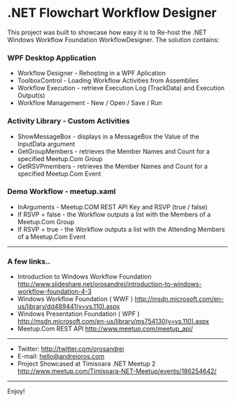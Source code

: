 .NET Flowchart Workflow Designer
================================

This project was built to showcase how easy it is to Re-host the .NET Windows Workflow Foundation WorkflowDesigner. The solution contains:

### WPF Desktop Application
* Workflow Designer - Rehosting in a WPF Aplication
* ToolboxControl - Loading Workflow Activities from Assemblies
* Workflow Execution - retrieve Execution Log (TrackData) and Execution Output(s)
* Workflow Management - New / Open / Save / Run

### Activity Library - Custom Activities
* ShowMessageBox - displays in a MessageBox the Value of the InputData argument
* GetGroupMembers - retrieves the Member Names and Count for a specified Meetup.Com Group
* GetRSVPmembers - retrieves the Member Names and Count for a specified Meetup.Com Event

### Demo Workflow - meetup.xaml
* InArguments - Meetup.COM REST API Key and RSVP (true / false)
* If RSVP = false - the Workflow outputs a list with the Members of a Meetup.Com Group
* If RSVP = true - the Workflow outputs a list with the Attending Members of a Meetup.Com Event

***

### A few links..
* Introduction to Windows Workflow Foundation  http://www.slideshare.net/orosandrei/introduction-to-windows-workflow-foundation-4-3 
* Windows Workflow Foundation ( WWF ) http://msdn.microsoft.com/en-us/library/dd489441(v=vs.110).aspx 
* Windows Presentation Foundation ( WPF ) http://msdn.microsoft.com/en-us/library/ms754130(v=vs.110).aspx 
* Meetup.Com REST API http://www.meetup.com/meetup_api/ 

***

* Twitter: http://twitter.com/orosandrei
* E-mail: hello@andreioros.com
* Project Showcased at Timisoara .NET Meetup 2 http://www.meetup.com/Timisoara-NET-Meetup/events/186254642/

***

Enjoy!

